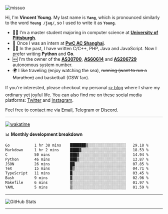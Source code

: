 <p align="left"> <img src="https://komarev.com/ghpvc/?username=missuo&label=Profile%20views&color=0e75b6&style=flat" alt="missuo" /> </p>


Hi, I'm **Vincent Young**. My last name is **`Yang`**, which is pronounced similarly to the word **`Young /jʌŋ/`**, so I used to write it as **`Young`**. 

-  👨‍🎓 I'm a master student majoring in computer science at [**University of Pittsburgh**](https://www.pitt.edu).
-  💼 Once I was an intern at **[PwC AC Shanghai](https://www.linkedin.com/company/pwc-ac-shanghai/)**.
-  👨‍💻 In the past, I have written C/C++, PHP, Java and JavaScript. Now I prefer writing **Python** and **Go**.
-  🆕 I'm the owner of the **[AS30700](https://bgp.tools/as/30700)**, **[AS60614](https://bgp.tools/as/60614)** and **[AS206729](https://bgp.tools/as/206729)** autonomous system number.
-  🌍 I like traveling (enjoy watching the sea), ~~running (want to run a Marathon)~~ and basketball (GSW fan).

If you're interested, please checkout my personal [✏️ blog](https://missuo.me/) where I share my ordinary yet joyful life. You can also find me on these social media platforms: [Twitter](https://twitter.com/m1ssuo) and [Instagram](https://www.instagram.com/missuo.me).

Feel free to contact me via <a href="mailto:i@yyt.moe">Email</a>, [Telegram](https://t.me/missuo) or [Discord](https://discordapp.com/users/missuo#7448).

-------

[![wakatime](https://wakatime.com/badge/user/c13cd961-40ca-417a-afb6-1f9ea8ac295c.svg)](https://wakatime.com/@missuo)

📊 **Monthly development breakdown**
<!--START_SECTION:waka-->

```txt
Go           1 hr 38 mins    ███████▒░░░░░░░░░░░░░░░░░   29.18 %
Markdown     1 hr 2 mins     ████▓░░░░░░░░░░░░░░░░░░░░   18.53 %
C            50 mins         ███▓░░░░░░░░░░░░░░░░░░░░░   14.94 %
Python       46 mins         ███▒░░░░░░░░░░░░░░░░░░░░░   13.87 %
JSON         26 mins         ██░░░░░░░░░░░░░░░░░░░░░░░   07.85 %
TeX          15 mins         █▒░░░░░░░░░░░░░░░░░░░░░░░   04.71 %
TypeScript   11 mins         █░░░░░░░░░░░░░░░░░░░░░░░░   03.45 %
Bash         9 mins          ▓░░░░░░░░░░░░░░░░░░░░░░░░   02.96 %
Makefile     6 mins          ▒░░░░░░░░░░░░░░░░░░░░░░░░   01.97 %
YAML         5 mins          ▒░░░░░░░░░░░░░░░░░░░░░░░░   01.59 %
```

<!--END_SECTION:waka-->

-------

![GitHub Stats](https://github-readme-stats-opal-alpha-76.vercel.app/api?username=missuo&show_icons=true&theme=transparent)

-------

